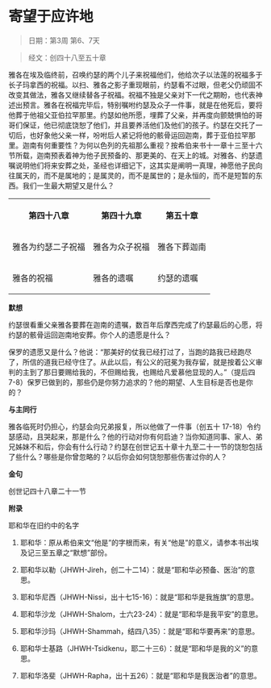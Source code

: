 # 寄望于应许地

> 日期：第3周 第6、7天

> 经文：创四十八至五十章

雅各在埃及临终前，召唤约瑟的两个儿子来祝福他们，他给次子以法莲的祝福多于长子玛拿西的祝福。以扫、雅各之影子重现眼前，约瑟看不过眼，但老父仍顽固不改变其做法，雅各又继续替各子祝福。祝福不独是父亲对下一代之期盼，也代表神述出预言。雅各在祝福完毕后，特别嘱咐约瑟及众子一件事，就是在他死后，要将他葬于他祖父亚伯拉罕那里。约瑟如他所愿，埋葬了父亲，并再度向颤兢惧怕的哥哥们保证，他已彻底饶恕了他们，并且要养活他们及他们的孩子。约瑟在交托了一切后，也好象他父亲一样，吩咐后人紧记将他的骸骨运回迦南，葬于亚伯拉罕那里。迦南有何重要性？为何以色列的先祖那么重视？按希伯来书十一章十三至十六节所载，迦南预表着神为他子民预备的、那更美的、在天上的城。对雅各、约瑟遗嘱说明他们将来安葬之处，圣经也详细记下，这其实是阐明一真理，神愿他子民向往属天的，而不是属地的；是属灵的，而不是属世的；是永恒的，而不是短暂的东西。我们一生最大期望又是什么？

<table>
 <tbody>
  <tr>
   <th><p>第四十八章</p></th>
   <th><p>第四十九章</p></th>
   <th><p>第五十章</p></th>
  </tr>
  <tr>
   <td><p>雅各为约瑟二子祝福</p></td>
   <td><p>雅各为众子祝福</p></td>
   <td><p>雅各下葬迦南</p></td>
  </tr>
  <tr>
   <td><p>雅各的祝福</p></td>
   <td><p>雅各的遗嘱</p></td>
   <td><p>约瑟的遗嘱</p></td>
  </tr>
 </tbody>
</table>

**默想**

约瑟很看重父亲雅各要葬在迦南的遗嘱，数百年后摩西完成了约瑟最后的心愿，将约瑟的骸骨运回迦南地安葬。你个人的遗愿是什么？

保罗的遗愿又是什么？他说：“那美好的仗我已经打过了，当跑的路我已经跑尽了，所信的道我已经守住了。从此以后，有公义的冠冕为我存留，就是按着公义审判的主到了那日要赐给我的，不但赐给我，也赐给凡爱慕他显现的人。”（提后四 7-8）保罗已做到的，那些仍是你努力追求的？他的期望、人生目标是否也是你的？

**与主同行**

雅各临死时仍担心，约瑟会向兄弟报复，所以他做了一件事（创五十 17-18）令约瑟感动，且哭起来，那是什么？他的行动对你有何启迪？当你知道同事、家人、弟兄姊妹不和后，你会有什么行动？约瑟在创世记五十章十九至二十一节的饶恕包括了些什么？哪些是你曾忽略的？以后你会如何饶恕那些伤害过你的人？

**金句**

创世记四十八章二十一节



**附录**

耶和华在旧约中的名字

1. 耶和华：原从希伯来文“他是”的字根而来，有关“他是”的意义，请参本书出埃及记三至五章之“默想”部份。

2. 耶和华以勒（JHWH-Jireh，创二十二14）：就是“耶和华必预备、医治”的意思。

3. 耶和华尼西（JHWH-Nissi，出十七15-16）：就是“耶和华是我旌旗”的意思。

4. 耶和华沙龙（JHWH-Shalom，士六23-24）：就是“耶和华是我平安”的意思。

5. 耶和华沙玛（JHWH-Shammah，结四八35）：就是“耶和华要再来”的意思。

6. 耶和华士基路（JHWH-Tsidkenu，耶二十三6）：就是“耶和华是我的义”的意思。

7. 耶和华洛斐（JHWH-Rapha，出十五26）：就是“耶和华是我医治者”的意思。

